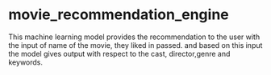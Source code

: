 # movie_recommendation_engine
This machine learning model provides the recommendation to the user with the input of name of the movie, they liked in passed. and based on this input the model gives output with respect to the cast, director,genre and keywords.
